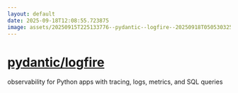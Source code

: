```yaml
---
layout: default
date: 2025-09-18T12:08:55.723875
image: assets/20250915T225133776--pydantic--logfire--20250918T050530325--cropped.png
---
```


# [pydantic/logfire](https://github.com/pydantic/logfire)

observability for Python apps with tracing, logs, metrics, and SQL queries
